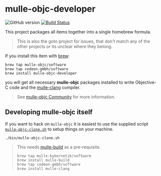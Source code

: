 # mulle-objc-developer

![GitHub version](https://badge.fury.io/gh/mulle-nat%2Fmulle-c11.svg) [![Build Status](https://travis-ci.org/mulle-objc/mulle-objc-developer.svg)](https://travis-ci.org/mulle-objc/mulle-objc-developer)

This project packages all items together into a single homebrew formula.

> This is also the goto project for issues, that don't match any of the other projects or its unclear where they belong.

If you install this item with [brew](//brew.sh):

```
brew tap mulle-objc/software
brew tap codeon-gmbh/software
brew install mulle-objc-developer
```

you will get all necessary **mulle-objc** packages installed to write
Objective-C code and the [mulle-clang](//github.com/codeon-gmbh/mulle-clang)
compiler.

> See [mulle-objc Community](//mulle-objc.github.io) for more information.


## Developing mulle-objc itself

If you want to hack on `mulle-objc` it is easiest to use the supplied
script  [`mulle-objc-clone.sh`](mulle-objc-clone.sh) to setup things on
your machine.

```
./bin/mulle-objc-clone.sh
```

>This needs [mulle-build](//mulle-nat/mulle-build) as a pre-requisite.
>
> ```
> brew tap mulle-kybernetik/software
> brew install mulle-build
> brew tap codeon-gmbh/software
> brew install mulle-clang
> ```


